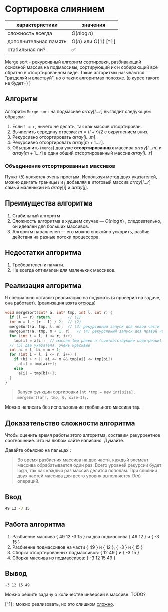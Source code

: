 # Сортировка слиянием

| характеристики  | значения  |
| -------- | ------- |
| сложность всегда  | $O(n \log n)$   |
| дополнительная память |  $O(n)$ или $O(1)$ [^1]      |
| стабильная ли? | ✅ |

Merge sort - рекурсивный алгоритм сортировки, разбивающий основной массив на подмассивы, сортирующий их и собирающий всё обратно в отсортированном виде. Такие алгоритмы называются "разделяй и властвуй", но о таких алгоритмах попозже. (в курсе такого не будет=) )

## Алгоритм

Алгоритм `Merge sort` на подмасиве $array[l \dots r]$ выглядит следующем образом:

1. Если `l = r`, ничего не делать, так как массив отсортирован.
2. Вычислить середину отрезка: $m = (l + r)/2$ с округлением вниз.
3. Рекурсивно отсортировать $array[l \dots m]$.
4. Рекурсивно отсортировать $array[m + 1 \dots r]$.
5. Объединить (`merge`) два уже **отсортированных** массива $array[l \dots m]$ и $array[m + 1 \dots r]$ в один общий отсортированный массив $array[l \dots r]$

### Объединение отсортированных массивов

Пункт (5) является очень простым. Используя метод двух указателей, можно двигать границы $i$ и $j$ добавляя в итоговый массив $array[l \dots r]$ самый маленький из $array[i]$ и $array[j]$.

## Преимущества алгоритма
1. Стабильный алгоритм
2. Сложность алгоритма в худшем случае &mdash; $O(n \log n)$ , следовательно, он идеален для больших массивов.
3. Алгоритм параллелен &mdash; его можно спокойно ускорить, разбив действия на разные потоки процессора. 

## Недостатки алгоритма
1. Требователен к памяти.
2. Не всегда оптимален для маленьких массивов.

## Реализация алгоритма

Я специально оставлю реализацию на подумать (я проверил на задаче, она работает). (реализация взята [отсюда](https://acm.khpnets.info/wiki/%D0%A1%D0%BE%D1%80%D1%82%D0%B8%D1%80%D0%BE%D0%B2%D0%BA%D0%B0_%D1%81%D0%BB%D0%B8%D1%8F%D0%BD%D0%B8%D0%B5%D0%BC))

```cpp
void mergeSort(int* a, int* tmp, int l, int r) {
  if (l == r) return;       // (1)
  int m = l + (r - l) / 2;  // (2)
  mergeSort(a, tmp, l, m);  // (3) рекурсивный запуск для левой части
  mergeSort(a, tmp, m + 1, r);  // (4) рекурсивный запуск для правой части
  for (int i = l; i <= r; i++)
    tmp[i] = a[i];  // массив tmp равен а (соответствующие подотрезки)
  // (5) два указателя, очень красивые
  int ai = l, bi = m + 1;
  for (int i = l; i <= r; i++) {
    if (bi > r || ai <= m && tmp[ai] <= tmp[bi])
      a[i] = tmp[ai++];
    else
      a[i] = tmp[bi++];
  }
}
```

> Запуск функции сортировки `int *tmp = new int[size]; mergeSort(arr, tmp, 0, size-1);`. 

Можно написать без использование глобального массива `tmp`.

## Доказательство сложности алгоритма

Чтобы оценить время работы этого алгоритма, составим рекуррентное соотношение. Это на любом сайте написано. Думайте.

Давайте объясню на пальцах :

> Во время разбиения массива на две части, каждый элемент массива обрабатывается один раз. Всего уровней рекурсии будет $\log n$, так как каждый раз массив делится пополам. При слиянии двух частей массива для всего уровня выполняется $O(n)$ операций.

## Ввод

```bash 
49 12 -3 15
```

## Работа алгоритма

1. Разбиение массива { 49 12 -3 15 } на два подмассива { 49 12 } и { -3 15 }
2. Разбиение подмассивов на части { 49 } и { 12 }, { -3 } и { 15 }
3. Сборка отсортированных подмассивов: { 12 49 } и { -3 15 }
4. Сборка массива из подмассивов: { -3 12 15 49 }

## Вывод

```bash 
-3 12 15 49
```

Можно решить задачу о количестве инверсий в массиве. TODO?


[^1] : можно реализовать, но это слишком [сложно](https://www.google.com/url?sa=t&rct=j&q=&esrc=s&source=web&cd=&ved=2ahUKEwjy7OyMldCBAxWyIxAIHTLPBJsQFnoECAgQAQ&url=https%3A%2F%2Fneerc.ifmo.ru%2Fwiki%2Findex.php%3Ftitle%3DC%25D0%25BE%25D1%2580%25D1%2582%25D0%25B8%25D1%2580%25D0%25BE%25D0%25B2%25D0%25BA%25D0%25B0_%25D1%2581%25D0%25BB%25D0%25B8%25D1%258F%25D0%25BD%25D0%25B8%25D0%25B5%25D0%25BC_%25D1%2581_%25D0%25B8%25D1%2581%25D0%25BF%25D0%25BE%25D0%25BB%25D1%258C%25D0%25B7%25D0%25BE%25D0%25B2%25D0%25B0%25D0%25BD%25D0%25B8%25D0%25B5%25D0%25BC_O(1)_%25D0%25B4%25D0%25BE%25D0%25BF%25D0%25BE%25D0%25BB%25D0%25BD%25D0%25B8%25D1%2582%25D0%25B5%25D0%25BB%25D1%258C%25D0%25BD%25D0%25BE%25D0%25B9_%25D0%25BF%25D0%25B0%25D0%25BC%25D1%258F%25D1%2582%25D0%25B8&usg=AOvVaw235f3zvb_T5TBa_xWEB_9g&opi=89978449).